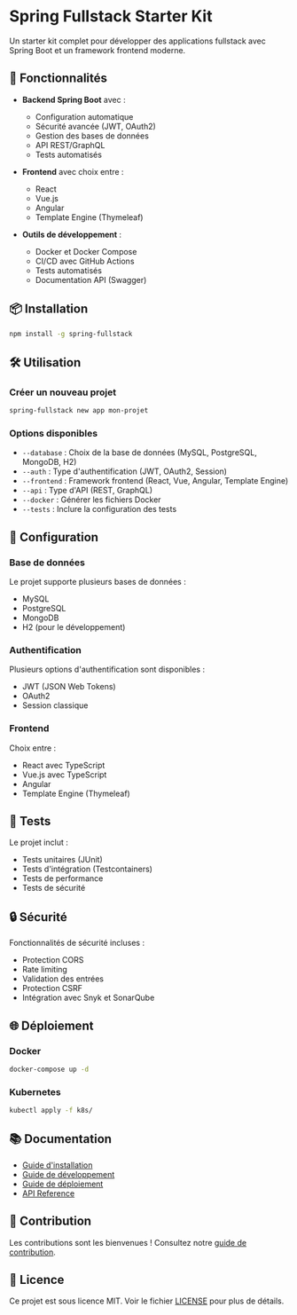 # Spring Fullstack Starter Kit

Un starter kit complet pour développer des applications fullstack avec Spring Boot et un framework frontend moderne.

## 🚀 Fonctionnalités

- **Backend Spring Boot** avec :
  - Configuration automatique
  - Sécurité avancée (JWT, OAuth2)
  - Gestion des bases de données
  - API REST/GraphQL
  - Tests automatisés

- **Frontend** avec choix entre :
  - React
  - Vue.js
  - Angular
  - Template Engine (Thymeleaf)

- **Outils de développement** :
  - Docker et Docker Compose
  - CI/CD avec GitHub Actions
  - Tests automatisés
  - Documentation API (Swagger)

## 📦 Installation

```bash
npm install -g spring-fullstack
```

## 🛠 Utilisation

### Créer un nouveau projet

```bash
spring-fullstack new app mon-projet
```

### Options disponibles

- `--database` : Choix de la base de données (MySQL, PostgreSQL, MongoDB, H2)
- `--auth` : Type d'authentification (JWT, OAuth2, Session)
- `--frontend` : Framework frontend (React, Vue, Angular, Template Engine)
- `--api` : Type d'API (REST, GraphQL)
- `--docker` : Générer les fichiers Docker
- `--tests` : Inclure la configuration des tests

## 🔧 Configuration

### Base de données

Le projet supporte plusieurs bases de données :

- MySQL
- PostgreSQL
- MongoDB
- H2 (pour le développement)

### Authentification

Plusieurs options d'authentification sont disponibles :

- JWT (JSON Web Tokens)
- OAuth2
- Session classique

### Frontend

Choix entre :

- React avec TypeScript
- Vue.js avec TypeScript
- Angular
- Template Engine (Thymeleaf)

## 🧪 Tests

Le projet inclut :

- Tests unitaires (JUnit)
- Tests d'intégration (Testcontainers)
- Tests de performance
- Tests de sécurité

## 🔒 Sécurité

Fonctionnalités de sécurité incluses :

- Protection CORS
- Rate limiting
- Validation des entrées
- Protection CSRF
- Intégration avec Snyk et SonarQube

## 🌐 Déploiement

### Docker

```bash
docker-compose up -d
```

### Kubernetes

```bash
kubectl apply -f k8s/
```

## 📚 Documentation

- [Guide d'installation](docs/installation.md)
- [Guide de développement](docs/development.md)
- [Guide de déploiement](docs/deployment.md)
- [API Reference](docs/api.md)

## 🤝 Contribution

Les contributions sont les bienvenues ! Consultez notre [guide de contribution](CONTRIBUTING.md).

## 📄 Licence

Ce projet est sous licence MIT. Voir le fichier [LICENSE](LICENSE) pour plus de détails. 